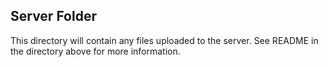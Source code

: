 ## Server Folder

This directory will contain any files uploaded to the server. See README in
the directory above for more information.
